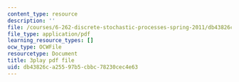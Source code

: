 ```yaml
---
content_type: resource
description: ''
file: /courses/6-262-discrete-stochastic-processes-spring-2011/db43826ca25597b5cbbc78230cec4e63_s98jdWi2kEs.pdf
file_type: application/pdf
learning_resource_types: []
ocw_type: OCWFile
resourcetype: Document
title: 3play pdf file
uid: db43826c-a255-97b5-cbbc-78230cec4e63
---
```

